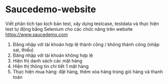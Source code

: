 # Saucedemo-website
Viết phân tích tạo kịch bản test, xây dựng testcase, testdata và thực hiện test tự động bằng Selenium cho các chức năng trên website https://www.saucedemo.com
1.	Đăng nhập với tài khoản hợp lệ thành công / không thành công (nhập sai, thiếu)
2.	Đăng nhập với tài khoản không hợp lệ
3.	Hiện thị danh sách các mặt hàng
4.	Hiện thị thông tin chi tiết 1 mặt hàng
5.	Thực hiện mua hàng: đặt hàng, thêm xóa hàng trong giỏ hàng và thanh toán

